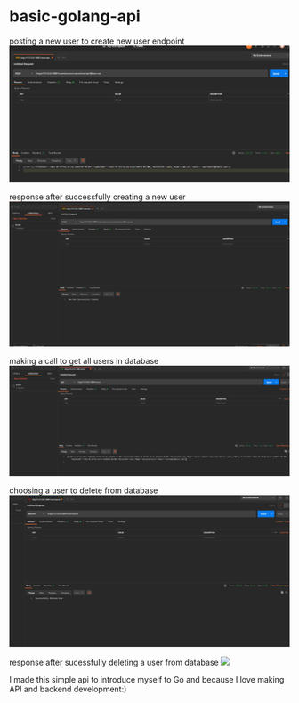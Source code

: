 # basic-golang-api
posting a new user to create new user endpoint 
![](images/newUser.png)

response after successfully creating a new user 
![](images/newUserResponse.png)

making a call to get all users in database 
![](images/getUsers.png)

choosing a user to delete from database 
![](images/deleteUser.png)

response after sucessfully deleting a user from database 
![](http://url/to/deleteUserResponse.png)


I made this simple api to introduce myself to Go and because I love making API and backend development:)
